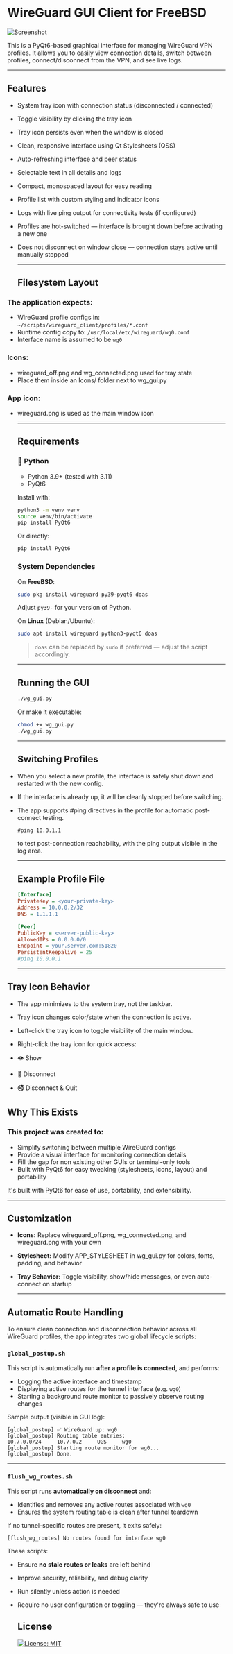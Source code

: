   # WireGuard GUI Client for FreeBSD
  ![Screenshot](images/screenshot2.png)
  
  
  This is a PyQt6-based graphical interface for managing WireGuard VPN profiles. It allows you to easily view connection details, switch between profiles, connect/disconnect from the VPN, and see live logs.
  
  ---
  
  ## Features
  
* System tray icon with connection status (disconnected / connected)
* Toggle visibility by clicking the tray icon
* Tray icon persists even when the window is closed
* Clean, responsive interface using Qt Stylesheets (QSS)
* Auto-refreshing interface and peer status
* Selectable text in all details and logs
* Compact, monospaced layout for easy reading
* Profile list with custom styling and indicator icons
* Logs with live ping output for connectivity tests (if configured)
* Profiles are hot-switched — interface is brought down before activating a new one
* Does not disconnect on window close — connection stays active until manually stopped

  ---
  
  ## Filesystem Layout

### The application expects:

* WireGuard profile configs in: `~/scripts/wireguard_client/profiles/*.conf`
* Runtime config copy to: `/usr/local/etc/wireguard/wg0.conf`
* Interface name is assumed to be `wg0`

### Icons:
* wireguard_off.png and wg_connected.png used for tray state
* Place them inside an Icons/ folder next to wg_gui.py
### App icon:
* wireguard.png is used as the main window icon

  ---
  
  ##  Requirements
  
  ### 🐍 Python
  
  * Python 3.9+ (tested with 3.11)
  * PyQt6
  
  Install with:
  
  ```bash
  python3 -m venv venv
  source venv/bin/activate
  pip install PyQt6
  ```
  
  Or directly:
  
  ```bash
  pip install PyQt6
  ```
  
  ###  System Dependencies
  
  On **FreeBSD**:
  
  ```bash
  sudo pkg install wireguard py39-pyqt6 doas
  ```
  
  Adjust `py39-` for your version of Python.
  
  On **Linux** (Debian/Ubuntu):
  
  ```bash
  sudo apt install wireguard python3-pyqt6 doas
  ```
  
  > `doas` can be replaced by `sudo` if preferred — adjust the script accordingly.
  
  ---
  
  ## Running the GUI
  
  ```bash
  ./wg_gui.py
  ```
  
  Or make it executable:
  
  ```bash
  chmod +x wg_gui.py
  ./wg_gui.py
  ```
  
  ---
  
  ##  Switching Profiles
  
* When you select a new profile, the interface is safely shut down and restarted with the new config.
* If the interface is already up, it will be cleanly stopped before switching.
* The app supports #ping <host> directives in the profile for automatic post-connect testing.
    ```
    #ping 10.0.1.1
    ```
    to test post-connection reachability, with the ping output visible in the log area.
  
  ---
  
  ##  Example Profile File
  
  ```ini
  [Interface]
  PrivateKey = <your-private-key>
  Address = 10.0.0.2/32
  DNS = 1.1.1.1
  
  [Peer]
  PublicKey = <server-public-key>
  AllowedIPs = 0.0.0.0/0
  Endpoint = your.server.com:51820
  PersistentKeepalive = 25
  #ping 10.0.0.1
  ```  
  ---
## Tray Icon Behavior
* The app minimizes to the system tray, not the taskbar.
* Tray icon changes color/state when the connection is active.
* Left-click the tray icon to toggle visibility of the main window.
* Right-click the tray icon for quick access:

* 👁 Show
* 🔌 Disconnect
* 🚭 Disconnect & Quit
  
##  Why This Exists
  
### This project was created to:
  
* Simplify switching between multiple WireGuard configs
* Provide a visual interface for monitoring connection details
* Fill the gap for non existing other GUIs or terminal-only tools
* Built with PyQt6 for easy tweaking (stylesheets, icons, layout) and portability
  
It's built with PyQt6 for ease of use, portability, and extensibility.
  
  ---  
  ## Customization
  
* **Icons:**
Replace wireguard_off.png, wg_connected.png, and wireguard.png with your own

* **Stylesheet:**
Modify APP_STYLESHEET in wg_gui.py for colors, fonts, padding, and behavior

* **Tray Behavior:**
Toggle visibility, show/hide messages, or even auto-connect on startup
  
  ---

## Automatic Route Handling

To ensure clean connection and disconnection behavior across all WireGuard profiles, the app integrates two global lifecycle scripts:

### `global_postup.sh`
This script is automatically run **after a profile is connected**, and performs:

- Logging the active interface and timestamp
- Displaying active routes for the tunnel interface (e.g. `wg0`)
- Starting a background route monitor to passively observe routing changes

Sample output (visible in GUI log):

```
[global_postup] ✅ WireGuard up: wg0
[global_postup] Routing table entries:
10.7.0.0/24     10.7.0.2     UGS     wg0
[global_postup] Starting route monitor for wg0...
[global_postup] Done.
```

---

### `flush_wg_routes.sh`
This script runs **automatically on disconnect** and:

- Identifies and removes any active routes associated with `wg0`
- Ensures the system routing table is clean after tunnel teardown

If no tunnel-specific routes are present, it exits safely:

```
[flush_wg_routes] No routes found for interface wg0
```

These scripts:

- Ensure **no stale routes or leaks** are left behind
- Improve security, reliability, and debug clarity
- Run silently unless action is needed
- Require no user configuration or toggling — they're always safe to use

  
  
  ## License
  [![License: MIT](https://img.shields.io/badge/License-MIT-yellow.svg)](LICENSE)

